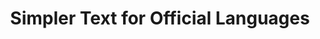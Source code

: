 ---
title: "Simpler Text for Official Languages"
layout: post
lang: en
lang-ref: 412-languages
section: 4
category: 
hero:
  image:
    src: 4.12-tx-heading.jpg
    alt: A photo of a child reading a book with an orange page spread.
blocks:
  - type: title
    label: The Problem
  - In our user research, many applicants reported that they found the official language requirements confusing in government job advertisements. With the proficiency level usually described as CBC or BBB, applicants who were new to government had many challenges in understanding what was required of them, and whether or not their level of language ability would be sufficient to succeed in the job. 
  - Managers also reported concerns with this element of the screening process, expressing that applicants tended to overestimate their bilingual capacity. This was resulting in managers selecting promising applicants who didn’t end up meeting the language requirement. As second language evaluation (SLE) usually took place after a few candidates had been shortlisted, when these candidates failed the SLE, uncertainties and delays were created in the staffing process. Managers sometimes had to go back to their applicant pool several times, only to find that other top applicants had already moved on to other offers.
  - type: title
    label: The Hypotheses
  - "Those who do not meet the necessary language requirements will not apply to bilingual positions if:"
  - type: list
    style: unordered
    items:
      - Applicants have clear understanding of the language requirements, with guidance to cross-reference their official language capacity to the Government of Canada’s proficiency level structure; and
      - Applicants with clearly insufficient language levels will be dissuaded from applying if they understand that they will absolutely not be appointed to the position if they don’t meet the language requirement
  - type: title
    label: The Experiment
  - "Talent Cloud initially identified two areas of intervention related to official languages that could be easily added to the platform design: changing the way information was provided in a job advertisement and adding a nudge. These were tested live with numerous Talent Cloud processes. Talent Cloud tested these interventions with users in mock processes, and then tested to see what would happen in live processes."
  - "Following the initial findings in 2019, Talent Cloud decided to test a third intervention in 2020: adding a language self-declaration form on the job application. This was tested with users in mock processes, but has not yet been released for testing on a live job advertisement."
  - type: title
    label: Platform Interventions
  - "<strong style=\"letter-spacing: -1px;\" data-h2-font-weight=\"b(800)\" data-h2-font-color=\"b(purple)\">Language requirements in simple language:</strong> On job advertisements, information about the language requirements was rewritten in simple language and described in a way that could be understood by applicants from various backgrounds, including those completely new to government jobs. A link to the Public Service Commission website on second language evaluation was included for those interested in learning more about the evaluation or taking the self-assessment."
  - type: graphic
    size: 100
    src: 4.12-en-requirements.jpg
    alt: "A screenshot of Talent Cloud's language requirements interface on the job post. It reads: \"Language requirements. Bilingual - intermediate. This position requires working knowledge of both French and English. This means that you can take on job duties in either French or English, and you have intermediate reading, writing, and verbal communication skills in both official languages. As part of this selection process, your language abilities will be tested by the Public Service Commission of Canada. You can complete all other steps of this assessment process in the official language of your choice, including the initial application, interview, exam, and any other evaluation components.\""
  - "<strong style=\"letter-spacing: -1px;\" data-h2-font-weight=\"b(800)\" data-h2-font-color=\"b(purple)\">Official language capacity confirmation:</strong> In order to discourage those who didn’t have the required official language capacity from applying, a behavioural nudge was added to the application process to ensure that applicants fully understood that they would absolutely need to meet the language requirements in order to be considered for the position. Before they could submit their application, applicants needed to tick a box confirming that they had the required language capacity in order to proceed."
  - "<strong style=\"letter-spacing: -1px;\" data-h2-font-weight=\"b(800)\" data-h2-font-color=\"b(purple)\">Official Language declaration form:</strong> Based on observations on how managers and HR advisors utilized information about applicants’ official language capacity in real staffing processes, a new Official Language declaration form was developed. Users had the option to describe their official language capacity, while managers could access the information in a way that supported them in making staffing decisions (framed in the context of Government of Canada language levels)."
  - type: graphic
    size: 100
    src: 4.12-en-form.jpg
    alt: "A screenshot of a proposed interface in which Talent Cloud has streamlined how applicants are asked about their official languages. The interface only asks questions that are relevant to the applicant's previous answers, and uses plain language to ask about bilingualism and Government examination levels."
  - type: title
    label: The Results
  - Of all the questions we received from applicant portal users, which ranged from inquiries about specific job advertisements to general technical questions, none was related to the language requirements. 
  - That said, there were still a few instances where applicants over-estimated their language levels, despite the clearer language on the job advertisement and the nudge against overclaiming. In these cases, the applicants had some ability in their second language, but didn’t have a benchmark to understand how well this would translate to Government language around CBC or BBB. This indicates the need for the inclusion of further interventions. 
  - The Official Language declaration form Talent Cloud designed received positive feedback during user testing. It can hopefully be integrated into use in the future, and tested as a potential solution to the issue of misaligned applicant self-assessment of language levels.
  - type: title
    label: Insights
  - Talent Cloud users repeatedly reported that clarity of information presented on job advertisement was an important factor in motivating them to apply for opportunities. It was important to ensure information was communicated in a way that could be easily understood, especially for users who had never previously applied to government jobs.
  - As language requirements are key information on government job opportunities, Talent Cloud demonstrated that various interventions can be implemented to ensure applicants clearly understand what was required of them. These interventions can also contribute to reducing time to staff by helping deter potential applicants who do not have the required official language capacity. 
---